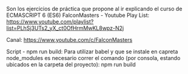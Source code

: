Son los ejercicios de práctica que propone al ir explicando el curso de ECMASCRIPT 6 (ES6) FalconMasters - Youtube
Play List: https://www.youtube.com/playlist?list=PLhSj3UTs2_yX_ct0OfHrmMwKL8wpz-N2j


Canal:
https://www.youtube.com/c/FalconMasters

Script - npm run build:
Para utilizar babel y que se instale en capreta node_modules es necesario correr el comando (por consola, estando ubicados en la carpeta del proyecto):
npm run build 